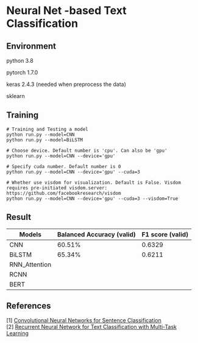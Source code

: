 # Neural Net -based Text Classification 



## Environment 

python 3.8  

pytorch 1.7.0

keras 2.4.3 (needed when preprocess the data)

sklearn 

## Training

```shell
# Training and Testing a model
python run.py --model=CNN 
python run.py --model=BiLSTM

# Choose device. Default number is 'cpu'. Can also be 'gpu'
python run.py --model=CNN --device='gpu'

# Specify cuda number. Default number is 0
python run.py --model=CNN --device='gpu' --cuda=3

# Whether use visdom for visualization. Default is False. Visdom requires pre-initiated visdom.server: https://github.com/facebookresearch/visdom
python run.py --model=CNN --device='gpu' --cuda=3 --visdom=True
```

## Result

Models|Balanced Accuracy (valid)|F1 score (valid)
--|--|--
CNN|60.51%|0.6329
BiLSTM|65.34%|0.6211 
RNN_Attention||
RCNN||
BERT||


## References
[1] [Convolutional Neural Networks for Sentence Classification](https://arxiv.org/pdf/1408.5882.pdf)  
[2] [Recurrent Neural Network for Text Classification with Multi-Task Learning](https://arxiv.org/abs/1605.05101)  
